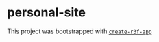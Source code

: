 # personal-site

This project was bootstrapped with [`create-r3f-app`](https://github.com/RenaudROHLINGER/create-r3f-app)